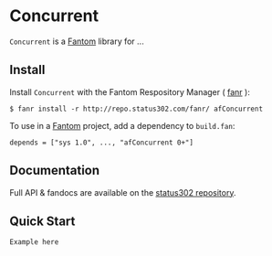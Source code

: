 # Concurrent

`Concurrent` is a [Fantom](http://fantom.org/) library for ...



## Install

Install `Concurrent` with the Fantom Respository Manager ( [fanr](http://fantom.org/doc/docFanr/Tool.html#install) ):

    $ fanr install -r http://repo.status302.com/fanr/ afConcurrent

To use in a [Fantom](http://fantom.org/) project, add a dependency to `build.fan`:

    depends = ["sys 1.0", ..., "afConcurrent 0+"]



## Documentation

Full API & fandocs are available on the [status302 repository](http://repo.status302.com/doc/afConcurrent/#overview).



## Quick Start

    Example here
